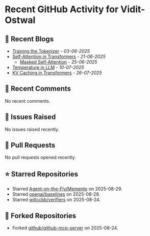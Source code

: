# Recent GitHub Activity for Vidit-Ostwal

## 📝 Recent Blogs
- [Training the Tokenizer](https://www.notion.so/207e478805d48090b34fcc5c8e8c3c01?v=207e478805d480cfac6c000ca3c80482) - *03-06-2025*
- [Self-Attention in Transformers](https://www.notion.so/viditostwal/Self-Attention-in-Transformers-216e478805d48005b515fac90e1d76e0) - *21-06-2025*
  - [Masked Self-Attention](https://www.notion.so/viditostwal/Self-Attention-in-Transformers-216e478805d48005b515fac90e1d76e0) - *25-06-2025*
- [Temperature in LLM](https://open.substack.com/pub/viditostwal/p/how-does-temperature-changes-the?r=m52qu&utm_campaign=post&utm_medium=web&showWelcomeOnShare=false) - *10-07-2025*
- [KV Caching in Transformers](https://open.substack.com/pub/viditostwal/p/kv-key-value-cache-in-transformers?r=m52qu&utm_campaign=post&utm_medium=web&showWelcomeOnShare=false) - *26-07-2025*
## 💬 Recent Comments
No recent comments.

## 🐛 Issues Raised
No issues raised recently.

## 🚀 Pull Requests
No pull requests opened recently.

## ⭐ Starred Repositories
- Starred [Agent-on-the-Fly/Memento](https://github.com/Agent-on-the-Fly/Memento) on 2025-08-29.
- Starred [openai/baselines](https://github.com/openai/baselines) on 2025-08-28.
- Starred [willccbb/verifiers](https://github.com/willccbb/verifiers) on 2025-08-24.

## 🍴 Forked Repositories
- Forked [github/github-mcp-server](https://github.com/Vidit-Ostwal/github-mcp-server) on 2025-08-24.
